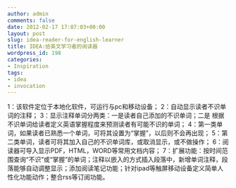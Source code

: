 ```yaml
---
author: admin
comments: false
date: 2012-02-17 17:07:03+00:00
layout: post
slug: idea-reader-for-english-learner
title: IDEA:给英文学习者的阅读器
wordpress_id: 198
categories:
- Inspiration
tags:
- idea
- invocation
---
```



1：该软件定位于本地化软件，可运行与pc和移动设备；
2：自动显示读者不识单词的注释；
3：显示注释单词分两类：一是读者自己添加的不识单词；二是
根据不识单词给读者定义英语掌握程度来预测读者有可能不识的单词；
4：第一类单词，如果读者已熟悉一个单词，可将其设置为“掌握”，以后则不会再出现；
5：第二类单词，读者可将其加入自己的不识单词库，或取消显示，或不做操作；
6：阅读器可导入显示PDF，HTML，WORD等常用文档内容；
7：扩展功能：按时间范围查询“不识”或“掌握”的单词；注释以嵌入的方式插入段落中，新增单词注释，段落能够自动调整显示；添加阅读笔记功能；针对ipad等触屏移动设备定义简单人性化功能动作；整合rss等订阅功能。

